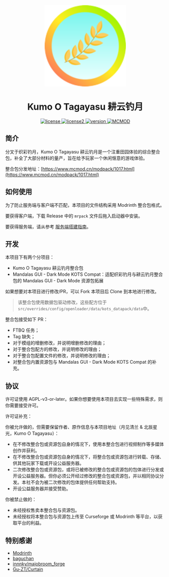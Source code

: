 
<div align="center">
<a href="version">
    <img src="./icon.png" alt="icon" style="zoom:200%;">
</a>

# Kumo O Tagayasu 耕云钓月

<a href="./LICENSE">
    <img src="https://img.shields.io/badge/license-AGPL--v3.0--or--later-8A2BE2" alt="license">
</a>

<a href="./LICENSE2">
    <img src="https://img.shields.io/badge/license2-CC--BY--NC--SA--4.0-8A2BE2" alt="license2">
</a>

<a href="./Changelog.md">
    <img src="https://img.shields.io/badge/version-5.3.2-9999FF" alt="version">
</a>

<a href="https://www.mcmod.cn/modpack/1017.html">
    <img src="https://img.shields.io/badge/MCMOD-8A2BE2" alt="MCMOD">
</a>

</div>

## 简介

分叉于织彩钓月，Kumo O Tagayasu 耕云钓月是一个注重田园体验的综合整合包，补全了大部分材料的量产，旨在给予玩家一个休闲惬意的游戏体验。

整合包分发地址：[https://www.mcmod.cn/modpack/1017.html](https://www.mcmod.cn/modpack/1017.html)

## 如何使用

为了防止服务端与客户端不匹配，本项目的文件结构采用 Modrinth 整合包格式。

要获得客户端，下载 Release 中的 `mrpack` 文件后拖入启动器中安装。

要获得服务端，请从参考 [服务端搭建指南](./Server.md)。

## 开发

本项目下有两个分项目：

- Kumo O Tagayasu 耕云钓月整合包
- Mandalas GUI - Dark Mode KOTS Compat：适配织彩钓月与耕云钓月整合包的 Mandalas GUI - Dark Mode 资源包拓展

如果想要对本项目进行修改/PR，可以 Fork 本项目后 Clone 到本地进行修改。

>  该整合包使用数据包驱动修改，这些配方位于 `src/overrides/config/openloader/data/kots_datapack/data`中。

整合包接受如下 PR：

- FTBQ 任务；
- Tag 缺失；
- 对于模组的增删修改，并说明增删修改的理由；
- 对于整合包配方的修改，并说明修改的理由；
- 对于整合包配置文件的修改，并说明修改的理由；
- 对整合包内置资源包与 Mandalas GUI - Dark Mode KOTS Compat 的补充。


## 协议

许可证使用 AGPL-v3-or-later。如果你想要使用本项目去实现一些特殊需求，则你需要接受许可。

许可证补充：

你被允许做的，但需要保留作者、原作信息与本项目地址（月见清兰 & 北辰星光，Kumo O Tagayasu）：

- 在不修改整合包或资源包自身的情况下，使用本整合包进行视频制作等多媒体创作并获利。
- 在不修改整合包或资源包自身的情况下，将整合包或资源包进行转载、存储、供其他玩家下载或开设公益服务器。
- 二次修改整合包或资源包，或将已被修改的整合包或资源包的包体进行分发或开设公益服务器。但你必须公开经过修改的整合包或资源包，并以相同协议分发。本社不会为被二次修改的包体提供任何帮助支持。
- 开设公益服务器并接受赞助。

你被禁止做的：

- 未经授权售卖本整合包与资源包。
- 未经授权将本整合包与资源包上传至 Curseforge 或 Modrinth 等平台，以获取平台的利益。

## 特别感谢

- [Modrinth](https://modrinth.com/)
- [baguchan](https://github.com/baguchi)
- [innnky/majobroom_forge](https://github.com/innnky/majobroom_forge)
- [Gu-ZT/Curtain](https://github.com/Gu-ZT/Curtain)

